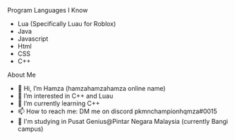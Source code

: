 Program Languages I Know
- Lua (Specifically Luau for Roblox)
- Java
- Javascript
- Html 
- CSS 
- C++

About Me
- 👋 Hi, I’m Hamza (hamzahamzahamza online name)
- 👀 I’m interested in C++ and Luau
- 🌱 I’m currently learning C++
- 📫 How to reach me: DM me on discord pkmnchampionhqmza#0015
- 🏫 I'm studying in Pusat Genius@Pintar Negara Malaysia (currently Bangi campus)

<!---
Ph4ntomX/Ph4ntomX is a ✨ special ✨ repository because its `README.md` (this file) appears on your GitHub profile.
You can click the Preview link to take a look at your changes.
--->
